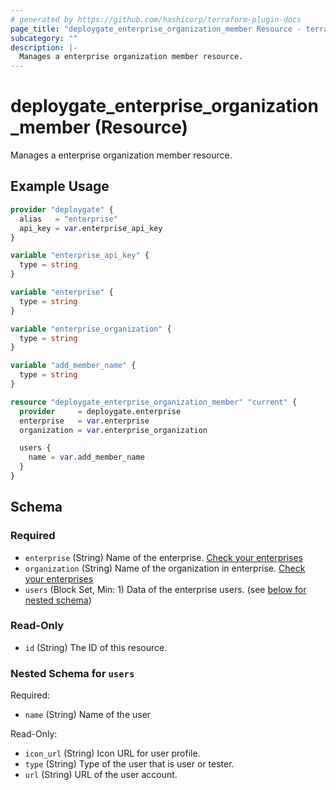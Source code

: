 ```yaml
---
# generated by https://github.com/hashicorp/terraform-plugin-docs
page_title: "deploygate_enterprise_organization_member Resource - terraform-provider-deploygate"
subcategory: ""
description: |-
  Manages a enterprise organization member resource.
---
```


# deploygate_enterprise_organization_member (Resource)

Manages a enterprise organization member resource.

## Example Usage

```terraform
provider "deploygate" {
  alias   = "enterprise"
  api_key = var.enterprise_api_key
}

variable "enterprise_api_key" {
  type = string
}

variable "enterprise" {
  type = string
}

variable "enterprise_organization" {
  type = string
}

variable "add_member_name" {
  type = string
}

resource "deploygate_enterprise_organization_member" "current" {
  provider     = deploygate.enterprise
  enterprise   = var.enterprise
  organization = var.enterprise_organization

  users {
    name = var.add_member_name
  }
}
```

<!-- schema generated by tfplugindocs -->
## Schema

### Required

- `enterprise` (String) Name of the enterprise. [Check your enterprises](https://deploygate.com/enterprises)
- `organization` (String) Name of the organization in enterprise. [Check your enterprises](https://deploygate.com/enterprises)
- `users` (Block Set, Min: 1) Data of the enterprise users. (see [below for nested schema](#nestedblock--users))

### Read-Only

- `id` (String) The ID of this resource.

<a id="nestedblock--users"></a>
### Nested Schema for `users`

Required:

- `name` (String) Name of the user

Read-Only:

- `icon_url` (String) Icon URL for user profile.
- `type` (String) Type of the user that is user or tester.
- `url` (String) URL of the user account.


